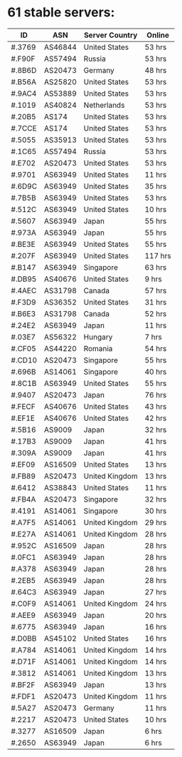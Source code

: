 # 61 stable servers:

| ID | ASN | Server Country | Online |
| ------ | ------ | ------ | ------ |
| #.3769 | AS46844 | United States | 53 hrs |
| #.F90F | AS57494 | Russia | 53 hrs |
| #.8B6D | AS20473 | Germany | 48 hrs |
| #.B56A | AS25820 | United States | 53 hrs |
| #.9AC4 | AS53889 | United States | 53 hrs |
| #.1019 | AS40824 | Netherlands | 53 hrs |
| #.20B5 | AS174 | United States | 53 hrs |
| #.7CCE | AS174 | United States | 53 hrs |
| #.5055 | AS35913 | United States | 53 hrs |
| #.1C65 | AS57494 | Russia | 53 hrs |
| #.E702 | AS20473 | United States | 53 hrs |
| #.9701 | AS63949 | United States | 11 hrs |
| #.6D9C | AS63949 | United States | 35 hrs |
| #.7B5B | AS63949 | United States | 53 hrs |
| #.512C | AS63949 | United States | 10 hrs |
| #.5607 | AS63949 | Japan | 55 hrs |
| #.973A | AS63949 | Japan | 55 hrs |
| #.BE3E | AS63949 | United States | 55 hrs |
| #.207F | AS63949 | United States | 117 hrs |
| #.B147 | AS63949 | Singapore | 63 hrs |
| #.DB95 | AS40676 | United States | 9 hrs |
| #.4AEC | AS31798 | Canada | 57 hrs |
| #.F3D9 | AS36352 | United States | 31 hrs |
| #.B6E3 | AS31798 | Canada | 52 hrs |
| #.24E2 | AS63949 | Japan | 11 hrs |
| #.03E7 | AS56322 | Hungary | 7 hrs |
| #.CF05 | AS44220 | Romania | 54 hrs |
| #.CD10 | AS20473 | Singapore | 55 hrs |
| #.696B | AS14061 | Singapore | 40 hrs |
| #.8C1B | AS63949 | United States | 55 hrs |
| #.9407 | AS20473 | Japan | 76 hrs |
| #.FECF | AS40676 | United States | 43 hrs |
| #.EF1E | AS40676 | United States | 42 hrs |
| #.5B16 | AS9009 | Japan | 32 hrs |
| #.17B3 | AS9009 | Japan | 41 hrs |
| #.309A | AS9009 | Japan | 41 hrs |
| #.EF09 | AS16509 | United States | 13 hrs |
| #.FB89 | AS20473 | United Kingdom | 13 hrs |
| #.6412 | AS38843 | United States | 11 hrs |
| #.FB4A | AS20473 | Singapore | 32 hrs |
| #.4191 | AS14061 | Singapore | 30 hrs |
| #.A7F5 | AS14061 | United Kingdom | 29 hrs |
| #.E27A | AS14061 | United Kingdom | 28 hrs |
| #.952C | AS16509 | Japan | 28 hrs |
| #.0FC1 | AS63949 | Japan | 28 hrs |
| #.A378 | AS63949 | Japan | 28 hrs |
| #.2EB5 | AS63949 | Japan | 28 hrs |
| #.64C3 | AS63949 | Japan | 27 hrs |
| #.C0F9 | AS14061 | United Kingdom | 24 hrs |
| #.AEE9 | AS63949 | Japan | 20 hrs |
| #.6775 | AS63949 | Japan | 16 hrs |
| #.D0BB | AS45102 | United States | 16 hrs |
| #.A784 | AS14061 | United Kingdom | 14 hrs |
| #.D71F | AS14061 | United Kingdom | 14 hrs |
| #.3812 | AS14061 | United Kingdom | 13 hrs |
| #.BF2F | AS63949 | Japan | 13 hrs |
| #.FDF1 | AS20473 | United Kingdom | 11 hrs |
| #.5A27 | AS20473 | Germany | 11 hrs |
| #.2217 | AS20473 | United States | 10 hrs |
| #.3277 | AS16509 | Japan | 6 hrs |
| #.2650 | AS63949 | Japan | 6 hrs |

